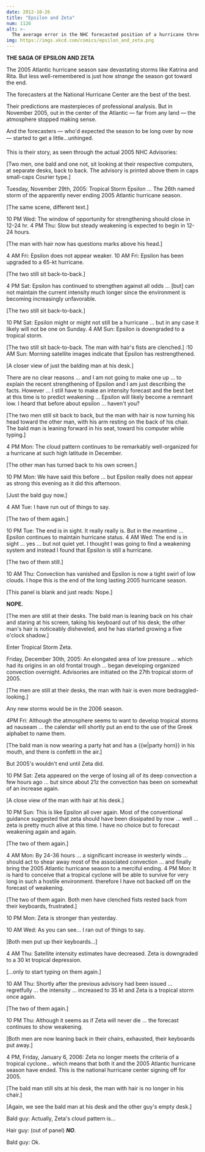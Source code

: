 ```yaml
---
date: 2012-10-26
title: "Epsilon and Zeta"
num: 1126
alt: >-
  The average error in the NHC forecasted position of a hurricane three days in the future has shrunk to a third of what it was in 1990—a staggering accomplishment. However, as you may have gathered, forecasts of future storm *strength* have proved more difficult to improve.
img: https://imgs.xkcd.com/comics/epsilon_and_zeta.png
---
```

**THE SAGA OF EPSILON AND ZETA**

The 2005 Atlantic hurricane season saw devastating storms like Katrina and Rita. But less well-remembered is just how *strange* the season got toward the end.

The forecasters at the National Hurricane Center are the best of the best.

Their predictions are masterpieces of professional analysis. But in November 2005, out in the center of the Atlantic — far from any land — the atmosphere stopped making sense.

And the forecasters — who'd expected the season to be long over by now — started to get a little...unhinged.

This is their story, as seen through the actual 2005 NHC Advisories:

[Two men, one bald and one not, sit looking at their respective computers, at separate desks, back to back. The advisory is printed above them in caps small-caps Courier type.]

Tuesday, November 29th, 2005: Tropical Storm Epsilon ... The 26th named storm of the apparently never ending 2005 Atlantic hurricane season.

[The same scene, different text.]

10 PM Wed: The window of opportunity for strengthening should close in 12-24 hr. 4 PM Thu: Slow but steady weakening is expected to begin in 12-24 hours.

[The man with hair now has questions marks above his head.]

4 AM Fri: Epsilon does not appear weaker. 10 AM Fri: Epsilon has been upgraded to a 65-kt hurricane.

[The two still sit back-to-back.]

4 PM Sat: Epsilon has continued to strengthen against all odds ... [but] can not maintain the current intensity much longer since the environment is becoming increasingly unfavorable.

[The two still sit back-to-back.]

10 PM Sat: Epsilon might or might not still be a hurricane ... but in any case it likely will not be one on Sunday. 4 AM Sun: Epsilon is downgraded to a tropical storm.

[The two still sit back-to-back. The man with hair's fists are clenched.] :10 AM Sun: Morning satellite images indicate that Epsilon has restrengthened.

[A closer view of just the balding man at his desk.]

There are no clear reasons ... and I am not going to make one up ... to explain the recent strengthening of Epsilon and I am just describing the facts. However ... I still have to make an intensity forecast and the best bet at this time is to predict weakening ... Epsilon will likely become a remnant low. I heard that before about epsilon ... haven't you?

[The two men still sit back to back, but the man with hair is now turning his head toward the other man, with his arm resting on the back of his chair. The bald man is leaning forward in his seat, toward his computer while typing.]

4 PM Mon: The cloud pattern continues to be remarkably well-organized for a hurricane at such high latitude in December.

[The other man has turned back to his own screen.]

10 PM Mon: We have said this before ... but Epsilon really does not appear as strong this evening as it did this afternoon.

[Just the bald guy now.]

4 AM Tue: I have run out of things to say.

[The two of them again.]

10 PM Tue: The end is in sight. It really really is. But in the meantime ... Epsilon continues to maintain hurricane status. 4 AM Wed: The end is in sight ... yes ... but not quiet yet. I thought I was going to find a weakening system and instead I found that Epsilon is still a hurricane.

[The two of them still.]

10 AM Thu: Convection has vanished and Epsilon is now a tight swirl of low clouds. I hope this is the end of the long lasting 2005 hurricane season.

[This panel is blank and just reads: Nope.]

**NOPE.**

[The men are still at their desks. The bald man is leaning back on his chair and staring at his screen, taking his keyboard out of his desk; the other man's hair is noticeably disheveled, and he has started growing a five o'clock shadow.]

Enter Tropical Storm Zeta.

Friday, December 30th, 2005: An elongated area of low pressure ... which had its origins in an old frontal trough ... began developing organized convection overnight. Advisories are initiated on the 27th tropical storm of 2005.

[The men are still at their desks, the man with hair is even more bedraggled-looking.]

Any new storms would be in the 2006 season.

4PM Fri: Although the atmosphere seems to want to develop tropical storms ad nauseam ... the calendar will shortly put an end to the use of the Greek alphabet to name them.

[The bald man is now wearing a party hat and has a {{w|party horn}} in his mouth, and there is confetti in the air.]

But 2005's wouldn't end until Zeta did.

10 PM Sat: Zeta appeared on the verge of losing all of its deep convection a few hours ago ... but since about 21z the convection has been on somewhat of an increase again.

[A close view of the man with hair at his desk.]

10 PM Sun: This is like Epsilon all over again. Most of the conventional guidance suggested that zeta should have been dissipated by now ... well ... zeta is pretty much alive at this time. I have no choice but to forecast weakening again and again.

[The two of them again.]

4 AM Mon: By 24-36 hours ... a significant increase in westerly winds ... should act to shear away most of the associated convection ... and finally bring the 2005 Atlantic hurricane season to a merciful ending. 4 PM Mon: It is hard to conceive that a tropical cyclone will be able to survive for very long in such a hostile environment. therefore I have not backed off on the forecast of weakening.

[The two of them again. Both men have clenched fists rested back from their keyboards, frustrated.]

10 PM Mon: Zeta is stronger than yesterday.

10 AM Wed: As you can see... I ran out of things to say.

[Both men put up their keyboards...]

4 AM Thu: Satellite intensity estimates have decreased. Zeta is downgraded to a 30 kt tropical depression.

[...only to start typing on them again.]

10 AM Thu: Shortly after the previous advisory had been issued ... regretfully ... the intensity ... increased to 35 kt and Zeta is a tropical storm once again.

[The two of them again.]

10 PM Thu: Although it seems as if Zeta will never die ... the forecast continues to show weakening.

[Both men are now leaning back in their chairs, exhausted, their keyboards put away.]

4 PM, Friday, January 6, 2006: Zeta no longer meets the criteria of a tropical cyclone... which means that both it and the 2005 Atlantic hurricane season have ended. This is the national hurricane center signing off for 2005.

[The bald man still sits at his desk, the man with hair is no longer in his chair.]

[Again, we see the bald man at his desk and the other guy's empty desk.]

Bald guy: Actually, Zeta's cloud pattern is...

Hair guy: (out of panel) ***NO***.

Bald guy: Ok.